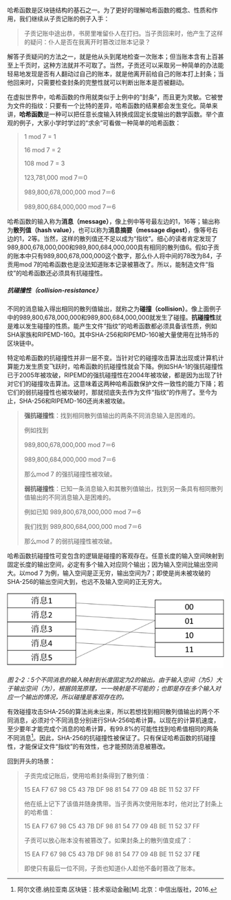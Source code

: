 哈希函数是区块链结构的基石之一。为了更好的理解哈希函数的概念、性质和作用，我们继续从子贡记账的例子入手：

> 子贡记账中途出恭，书房里唯留仆人在打扫。当子贡回来时，他产生了这样的疑问：仆人是否在我离开时篡改过账本记录？

解答子贡疑问的方法之一，就是他从头到尾地检查一次账本；但当账本含有上百甚至上千页时，这种方法就并不可取了。当然，子贡还可以采取另一种简单的办法能轻易地发现是否有人翻动过自己的账本，就是他离开前给自己的账本打上封条；当他回来时，只需要检查封条的完整性就可以判断出账本是否被翻动。

在虚拟世界中，哈希函数的作用就类似于上例中的“封条”，而且更为灵敏。它被誉为文件的指纹：只要有一个比特的差异，哈希函数的结果都会发生变化。简单来讲，**哈希函数**是一种可以把任意长度输入转换成固定长度输出的数学函数。举个直观的例子，大家小学时学过的“求余”可看做一种简单的哈希函数：

> 1 mod 7 = 1
>
> 16 mod 7 = 2
>
> 108 mod 7 = 3
>
> 123,781,000 mod 7＝0
>
> 989,800,678,000,000 mod 7＝6
>
> 989,800,684,000,000 mod 7＝6

哈希函数的输入称为**消息（message）**，像上例中等号最左边的1，16等；输出称为**散列值（hash value）**，也可以称为**消息摘要（message digest）**，像等号右边的1，2等。当然，这样的散列值还不足以成为“指纹”。细心的读者肯定发现了989,800,678,000,000和989,800,684,000,000具有相同的散列值6。假如子贡的账本中只有989,800,678,000,000这个数字，那么仆人将中间的78改为84，子贡用mod 7的哈希函数也是没法知道账本记录被篡改了。所以，能制造文件“指纹”的哈希函数还必须具有抗碰撞性。

##### 抗碰撞性（collision-resistance）

不同的消息输入得出相同的散列值输出，就称之为**碰撞（collision）**。像上面例子中的989,800,678,000,000和989,800,684,000,000就发生了碰撞。**抗碰撞性**就是难以发生碰撞的性质。能产生文件“指纹”的哈希函数都必须具备该性质，例如SHA家族和RIPEMD-160。其中SHA-256和RIPEMD-160被大量使用在比特币的区块链中。

特定哈希函数的抗碰撞性并非一层不变。当针对它的碰撞攻击算法出现或计算机计算能力发生质变飞跃时，哈希函数的抗碰撞性就会下降。例如SHA-1的强抗碰撞性已于2005年被攻破，RIPEMD的强抗碰撞性在2004年被攻破，都是因为出现了针对它们的碰撞攻击算法。这意味着这两种哈希函数保护文件一致性的能力下降；若它们的弱抗碰撞性也被攻破时，那就彻底失去作为文件“指纹”的作用了。至今为止，SHA-256和RIPEMD-160还尚未被攻破。

> **强抗碰撞性**：找到相同散列值输出的两条不同消息输入是困难的。
>
> 例如找到
>
> 989,800,678,000,000 mod 7＝6
>
> 989,800,684,000,000 mod 7＝6
>
> 那么mod 7 的强抗碰撞性被攻破。
>
> **弱抗碰撞性**：已知一条消息输入和其散列值输出，找到另一条具有相同散列值输出的不同消息输入是困难的。
>
> 例如已知 989,800,678,000,000 mod 7＝6
>
> 我们找到 989,800,684,000,000 mod 7＝6
>
> 那么mod 7 的弱抗碰撞性被攻破。

哈希函数抗碰撞性可变包含的逻辑是碰撞的客观存在。任意长度的输入空间映射到固定长度的输出空间，必定有多个输入对应同个输出；因为输入空间比输出空间大。以mod 7 为例，输入空间是正无穷，输出空间为7；即使是尚未被攻破的SHA-256的输出空间大到，也远不及输入空间的正无穷大。

![](/assets/fig-2-2.png)

_图 2-2：5个不同消息的输入映射到长度固定为2的输出。由于输入空间（为5）大于输出空间（为），根据鸽笼原理，一一映射是不可能的；也即是存在多个输入对应一个输出的情况，所以碰撞是客观存在的。_

有效碰撞攻击SHA-256的算法尚未出来，所以若想找到相同散列值输出的两个不同消息，必须对个不同消息分别进行SHA-256哈希计算。以现在的计算机速度，至少要年才能完成个消息的哈希计算，有99.8%的可能性找到哈希值相同的两条不同消息[^1]。因此，SHA-256的抗碰撞性被保证了。只有保证哈希函数的抗碰撞性，才能保证文件“指纹”的有效性，也才能预防消息被篡改。

回到开头的场景：

> 子贡完成记账后，使用哈希封条得到了散列值：
>
> 15 EA F7 67 98 C5 43 7B DF 98 81 54 77 09 4B BE 11 52 37 FF
>
> 他在纸上记下了该值并随身携带。当子贡再次使用账本时，他对比了封条上的哈希值：
>
> 15 EA F7 67 98 C5 43 7B DF 98 81 54 77 09 4B BE 11 52 37 FF
>
> 子贡可以放心账本没有被篡改了。如果封条上的散列值变成了：
>
> 15 EA F7 67 98 C5 43 7B DF 98 81 54 77 09 4B BE 11 52 37 F**E**
>
> 即使只有最后一位不同，子贡也知道仆人趁他不备时篡改了账本。




[^1]: 阿尔文德.纳拉亚南.区块链：技术驱动金融\[M\].北京：中信出版社，2016.

